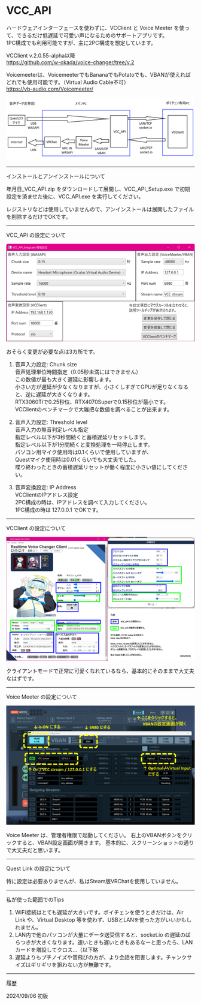 # VCC_API

ハードウェアインターフェースを使わずに、VCClient と Voice Meeter を使って、できるだけ低遅延で可愛い声になるためのサポートアプリです。  
1PC構成でも利用可能ですが、主に2PC構成を想定しています。

VCClient v.2.0.55-alpha以降  
https://github.com/w-okada/voice-changer/tree/v.2

Voicemeeterは、VoicemeeterでもBananaでもPotatoでも、VBANが使えればどれでも使用可能です。（Virtual Audio Cable不可）  
https://vb-audio.com/Voicemeeter/

![Flowchart](Documents/Flowchart.png)

---

インストールとアンインストールについて

年月日_VCC_API.zip をダウンロードして展開し、VCC_API_Setup.exe で初期設定を済ませた後に、VCC_API.exe を実行してください。

レジストリなどは使用していませんので、アンインストールは展開したファイルを削除するだけでOKです。

---

VCC_API の設定について

![VCC_API_Settings](Documents/VCC_API_Settings.png)

おそらく変更が必要な点は3カ所です。

1. 音声入力設定: Chunk size  
音声処理単位時間指定（0.05秒未満にはできません）  
この数値が最も大きく遅延に影響します。  
小さい方が遅延が少なくなりますが、小さくしすぎてGPUが足りなくなると、逆に遅延が大きくなります。  
RTX3060Tiで0.25秒位、RTX4070Superで0.15秒位が最小です。  
VCClientのベンチマークで大雑把な数値を調べることが出来ます。

1. 音声入力設定: Threshold level  
音声入力の無音判定レベル指定  
指定レベル以下が3秒間続くと蓄積遅延リセットします。  
指定レベル以下が1分間続くと変換処理を一時停止します。  
パソコン用マイク使用時は0.1くらいで使用していますが、  
Questマイク使用時は0.01くらいでも大丈夫でした。  
喋り終わったときの蓄積遅延リセットが働く程度に小さい値にしてください。

1. 音声変換設定: IP Address  
VCClientのIPアドレス設定  
2PC構成の時は、IPアドレスを調べて入力してください。  
1PC構成の時は 127.0.0.1 でOKです。

---

VCClient の設定について

![VCClient_Settings](Documents/VCClient_Settings.png)

クライアントモードで正常に可愛くなれているなら、基本的にそのままで大丈夫なはずです。

---

Voice Meeter の設定について

![VoiceMeeter_Settings](Documents/VoiceMeeter_Settings.png)

Voice Meeter は、管理者権限で起動してください。
右上のVBANボタンをクリックすると、VBAN設定画面が開きます。
基本的に、スクリーンショットの通りで大丈夫だと思います。

---

Quest Link の設定について

特に設定は必要ありませんが、私はSteam版VRChatを使用していません。

---

私が使った範囲でのTips

1. WiFi接続はとても遅延が大きいです。ボイチェンを使うときだけは、Air Link や、Virtual Desktop 等を使わず、USBとLANを使った方がいいかもしれません。
1. LAN内で他のパソコンが大量にデータ送受信すると、socket.io の遅延のばらつきが大きくなります。速いときも遅いときもあるなーと思ったら、LANカードを増設してクロス…（以下略
1. 遅延よりもプチノイズや音飛びの方が、より会話を阻害します。チャンクサイズはギリギリを狙わない方が無難です。

---

履歴

2024/09/06 初版

